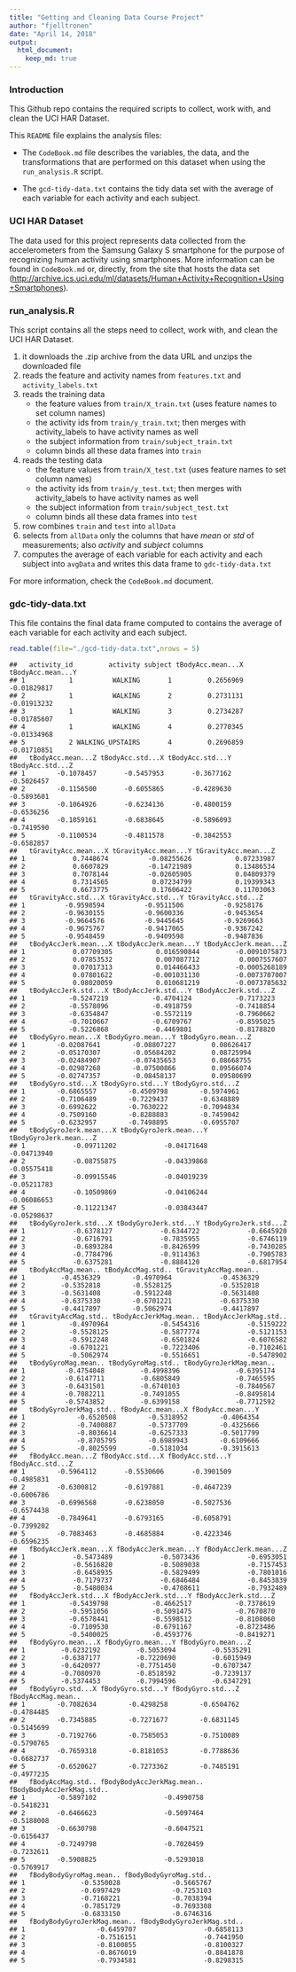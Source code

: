 ```yaml
---
title: "Getting and Cleaning Data Course Project"
author: "fjelltronen"
date: "April 14, 2018"
output: 
  html_document:
    keep_md: true
---
```


### Introduction

This Github repo contains the required scripts to collect, work with, and clean the UCI HAR Dataset.

This `README` file explains the analysis files:

* The `CodeBook.md` file describes the variables, the data, and the transformations that are performed on this dataset when using the `run_analysis.R` script.

* The `gcd-tidy-data.txt` contains the tidy data set with the average of each variable for each activity and each subject.

### UCI HAR Dataset

The data used for this project represents data collected from the accelerometers from the Samsung Galaxy S smartphone for the purpose of recognizing human activity using smartphones. More information can be found in `CodeBook.md` or, directly, from the site that hosts the data set (http://archive.ics.uci.edu/ml/datasets/Human+Activity+Recognition+Using+Smartphones).

### run_analysis.R

This script contains all the steps need to collect, work with, and clean the UCI HAR Dataset.

1. it downloads the .zip archive from the data URL and unzips the downloaded file
2. reads the feature and activity names from `features.txt` and `activity_labels.txt`
3. reads the training data
    * the feature values from `train/X_train.txt` (uses feature names to set column names)
    * the activity ids from `train/y_train.txt`; then merges with activity_labels to have activity names as well
    * the subject information from `train/subject_train.txt`
    * column binds all these data frames into `train`
3. reads the testing data
    * the feature values from `train/X_test.txt` (uses feature names to set column names)
    * the activity ids from `train/y_test.txt`; then merges with activity_labels to have activity names as well
    * the subject information from `train/subject_test.txt`
    * column binds all these data frames into `test`
4. row combines `train` and `test` into `allData`
5. selects from `allData` only the columns that have *mean* or *std* of measurements; also *activity* and *subject* columns
6. computes the average of each variable for each activity and each subject into `avgData` and writes this data frame to `gdc-tidy-data.txt`

For more information, check the `CodeBook.md` document.

### gdc-tidy-data.txt

This file contains the final data frame computed to contains the average of each variable for each activity and each subject.


```r
read.table(file="./gcd-tidy-data.txt",nrows = 5)
```

```
##   activity_id         activity subject tBodyAcc.mean...X tBodyAcc.mean...Y
## 1           1          WALKING       1         0.2656969       -0.01829817
## 2           1          WALKING       2         0.2731131       -0.01913232
## 3           1          WALKING       3         0.2734287       -0.01785607
## 4           1          WALKING       4         0.2770345       -0.01334968
## 5           2 WALKING_UPSTAIRS       4         0.2696859       -0.01710851
##   tBodyAcc.mean...Z tBodyAcc.std...X tBodyAcc.std...Y tBodyAcc.std...Z
## 1        -0.1078457       -0.5457953       -0.3677162       -0.5026457
## 2        -0.1156500       -0.6055865       -0.4289630       -0.5893601
## 3        -0.1064926       -0.6234136       -0.4800159       -0.6536256
## 4        -0.1059161       -0.6838645       -0.5896093       -0.7419590
## 5        -0.1100534       -0.4811578       -0.3842553       -0.6582857
##   tGravityAcc.mean...X tGravityAcc.mean...Y tGravityAcc.mean...Z
## 1            0.7448674          -0.08255626           0.07233987
## 2            0.6607829          -0.14721989           0.13486534
## 3            0.7078144          -0.02605905           0.04809379
## 4            0.7314565           0.07234799           0.19399343
## 5            0.6673775           0.17606422           0.11703063
##   tGravityAcc.std...X tGravityAcc.std...Y tGravityAcc.std...Z
## 1          -0.9598594          -0.9511506          -0.9258176
## 2          -0.9630155          -0.9600336          -0.9453654
## 3          -0.9664576          -0.9445645          -0.9269663
## 4          -0.9675767          -0.9417065          -0.9367242
## 5          -0.9548459          -0.9409598          -0.9487836
##   tBodyAccJerk.mean...X tBodyAccJerk.mean...Y tBodyAccJerk.mean...Z
## 1            0.07709305           0.016590844         -0.0091075873
## 2            0.07853532           0.007087712          0.0007557607
## 3            0.07017313           0.014466433         -0.0005268189
## 4            0.07801622          -0.001031130         -0.0073707007
## 5            0.08020059           0.010681219         -0.0073785632
##   tBodyAccJerk.std...X tBodyAccJerk.std...Y tBodyAccJerk.std...Z
## 1           -0.5247219           -0.4704124           -0.7173223
## 2           -0.5578096           -0.4918759           -0.7418854
## 3           -0.6354847           -0.5572119           -0.7960662
## 4           -0.7010667           -0.6709767           -0.8595025
## 5           -0.5226868           -0.4469801           -0.8178820
##   tBodyGyro.mean...X tBodyGyro.mean...Y tBodyGyro.mean...Z
## 1        -0.02087641        -0.08807227         0.08626417
## 2        -0.05170307        -0.05684202         0.08725994
## 3        -0.02484907        -0.07435653         0.08668755
## 4        -0.02987268        -0.07500866         0.09566074
## 5        -0.02747357        -0.08458137         0.09580699
##   tBodyGyro.std...X tBodyGyro.std...Y tBodyGyro.std...Z
## 1        -0.6865557        -0.4509798        -0.5974961
## 2        -0.7106489        -0.7229437        -0.6348889
## 3        -0.6992622        -0.7630222        -0.7094834
## 4        -0.7509160        -0.8288883        -0.7459042
## 5        -0.6232957        -0.7498895        -0.6955707
##   tBodyGyroJerk.mean...X tBodyGyroJerk.mean...Y tBodyGyroJerk.mean...Z
## 1            -0.09711202            -0.04171648            -0.04713940
## 2            -0.08755875            -0.04339868            -0.05575418
## 3            -0.09915546            -0.04019239            -0.05211783
## 4            -0.10509869            -0.04106244            -0.06086653
## 5            -0.11221347            -0.03843447            -0.05298637
##   tBodyGyroJerk.std...X tBodyGyroJerk.std...Y tBodyGyroJerk.std...Z
## 1            -0.6378127            -0.6344722            -0.6645920
## 2            -0.6716791            -0.7835955            -0.6746119
## 3            -0.6893284            -0.8426599            -0.7430285
## 4            -0.7784796            -0.9114363            -0.7905783
## 5            -0.6375281            -0.8884120            -0.6817954
##   tBodyAccMag.mean.. tBodyAccMag.std.. tGravityAccMag.mean..
## 1         -0.4536329        -0.4970964            -0.4536329
## 2         -0.5352818        -0.5528125            -0.5352818
## 3         -0.5631408        -0.5912248            -0.5631408
## 4         -0.6375330        -0.6701221            -0.6375330
## 5         -0.4417897        -0.5062974            -0.4417897
##   tGravityAccMag.std.. tBodyAccJerkMag.mean.. tBodyAccJerkMag.std..
## 1           -0.4970964             -0.5454316            -0.5159222
## 2           -0.5528125             -0.5877774            -0.5121153
## 3           -0.5912248             -0.6501824            -0.6076582
## 4           -0.6701221             -0.7223406            -0.7102461
## 5           -0.5062974             -0.5516651            -0.5478902
##   tBodyGyroMag.mean.. tBodyGyroMag.std.. tBodyGyroJerkMag.mean..
## 1          -0.4754048         -0.4998396              -0.6395174
## 2          -0.6147711         -0.6805849              -0.7465595
## 3          -0.6431501         -0.6740103              -0.7840567
## 4          -0.7082211         -0.7491055              -0.8495814
## 5          -0.5743852         -0.6399158              -0.7712592
##   tBodyGyroJerkMag.std.. fBodyAcc.mean...X fBodyAcc.mean...Y
## 1             -0.6520508        -0.5318952        -0.4064354
## 2             -0.7400887        -0.5737709        -0.4325666
## 3             -0.8036614        -0.6257333        -0.5017799
## 4             -0.8705795        -0.6989943        -0.6109666
## 5             -0.8025599        -0.5181034        -0.3915613
##   fBodyAcc.mean...Z fBodyAcc.std...X fBodyAcc.std...Y fBodyAcc.std...Z
## 1        -0.5964112       -0.5530606       -0.3901509       -0.4985831
## 2        -0.6300812       -0.6197881       -0.4647239       -0.6006786
## 3        -0.6996568       -0.6238050       -0.5027536       -0.6574438
## 4        -0.7849641       -0.6793165       -0.6058791       -0.7399202
## 5        -0.7083463       -0.4685884       -0.4223346       -0.6596235
##   fBodyAccJerk.mean...X fBodyAccJerk.mean...Y fBodyAccJerk.mean...Z
## 1            -0.5473489            -0.5073436            -0.6953051
## 2            -0.5616820            -0.5089038            -0.7157453
## 3            -0.6458935            -0.5829499            -0.7801016
## 4            -0.7179737            -0.6846484            -0.8453839
## 5            -0.5480034            -0.4708611            -0.7932489
##   fBodyAccJerk.std...X fBodyAccJerk.std...Y fBodyAccJerk.std...Z
## 1           -0.5439798           -0.4662517           -0.7378619
## 2           -0.5951056           -0.5091475           -0.7670870
## 3           -0.6578441           -0.5598512           -0.8108060
## 4           -0.7109530           -0.6791167           -0.8723486
## 5           -0.5400025           -0.4593776           -0.8419271
##   fBodyGyro.mean...X fBodyGyro.mean...Y fBodyGyro.mean...Z
## 1         -0.6232192         -0.5053094         -0.5535291
## 2         -0.6387177         -0.7220690         -0.6015949
## 3         -0.6420977         -0.7751450         -0.6707347
## 4         -0.7080970         -0.8518592         -0.7239137
## 5         -0.5374453         -0.7994596         -0.6347291
##   fBodyGyro.std...X fBodyGyro.std...Y fBodyGyro.std...Z fBodyAccMag.mean..
## 1        -0.7082634        -0.4298258        -0.6504762         -0.4784485
## 2        -0.7345885        -0.7271677        -0.6831145         -0.5145699
## 3        -0.7192766        -0.7585053        -0.7510089         -0.5790765
## 4        -0.7659318        -0.8181053        -0.7788636         -0.6682737
## 5        -0.6520627        -0.7273362        -0.7485191         -0.4977235
##   fBodyAccMag.std.. fBodyBodyAccJerkMag.mean.. fBodyBodyAccJerkMag.std..
## 1        -0.5897102                 -0.4990758                -0.5418231
## 2        -0.6466623                 -0.5097464                -0.5188008
## 3        -0.6630798                 -0.6047521                -0.6156437
## 4        -0.7249798                 -0.7020459                -0.7232611
## 5        -0.5908825                 -0.5293018                -0.5769917
##   fBodyBodyGyroMag.mean.. fBodyBodyGyroMag.std..
## 1              -0.5350028             -0.5665767
## 2              -0.6997429             -0.7253103
## 3              -0.7168221             -0.7038394
## 4              -0.7851729             -0.7693308
## 5              -0.6833150             -0.6746316
##   fBodyBodyGyroJerkMag.mean.. fBodyBodyGyroJerkMag.std..
## 1                  -0.6459707                 -0.6858113
## 2                  -0.7516151                 -0.7441950
## 3                  -0.8100855                 -0.8100327
## 4                  -0.8676019                 -0.8841878
## 5                  -0.7934581                 -0.8298315
```
